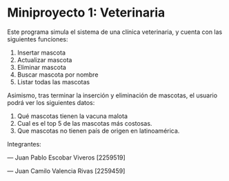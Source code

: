 # Miniproyecto 1: Veterinaria

Este programa simula el sistema de una clínica veterinaria, y cuenta con las siguientes funciones: 

1. Insertar mascota
2. Actualizar mascota
3. Eliminar mascota
4. Buscar mascota por nombre
5. Listar todas las mascotas

Asimismo, tras terminar la inserción y eliminación de mascotas, el usuario podrá ver los siguientes datos:

1. Qué mascotas tienen la vacuna malota
2. Cual es el top 5 de las mascotas más costosas.
3. Que mascotas no tienen país de origen en latinoamérica.

Integrantes:

— Juan Pablo Escobar Viveros [2259519]

— Juan Camilo Valencia Rivas [2259459]